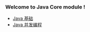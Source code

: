 ### Welcome to Java Core module !


- [Java 基础](https://github.com/ljl1284537512/Autumn/tree/master/Java-Core/Java-Basis)
- [Java 并发编程](https://github.com/ljl1284537512/Autumn/tree/master/Java-Core/Java-Concurrency)
